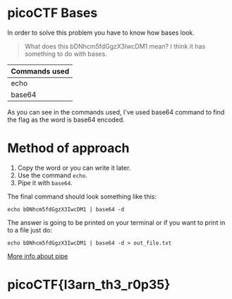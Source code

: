 # picoCTF Bases

In order to solve this problem you have to know how bases look.
> What does this bDNhcm5fdGgzX3IwcDM1 mean? I think it has something to do with bases.


| Commands used  | 
| ------------- | 
| echo | 
| base64 | 

As you can see in the commands used, I've used base64 command to find the flag as the word is base64 encoded.

# Method of approach

1. Copy the word or you can write it later.
2. Use the command `echo`.
3. Pipe it with `base64`.

The final command should look something like this:

`echo bDNhcm5fdGgzX3IwcDM1 | base64 -d`

The answer is going to be printed on your terminal or if you want to print in to a file just do:

`echo bDNhcm5fdGgzX3IwcDM1 | base64 -d > out_file.txt`

[More info about pipe](https://linuxhint.com/linux-pipe-command-examples/)

# picoCTF{l3arn_th3_r0p35}


